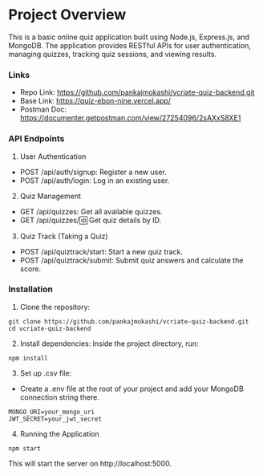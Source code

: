 # Project Overview
This is a basic online quiz application built using Node.js, Express.js, and MongoDB. The application provides RESTful APIs for user authentication, managing quizzes, tracking quiz sessions, and viewing results.

### Links
- Repo Link: https://github.com/pankajmokashi/vcriate-quiz-backend.git
- Base Link: https://quiz-ebon-nine.vercel.app/
- Postman Doc: https://documenter.getpostman.com/view/27254096/2sAXxS8XE1

### API Endpoints
1. User Authentication
 - POST /api/auth/signup: Register a new user.
 - POST /api/auth/login: Log in an existing user.

2. Quiz Management
 - GET /api/quizzes: Get all available quizzes.
 - GET /api/quizzes/:id: Get quiz details by ID.

3. Quiz Track (Taking a Quiz)
 - POST /api/quiztrack/start: Start a new quiz track.
 - POST /api/quiztrack/submit: Submit quiz answers and calculate the score.

### Installation
1. Clone the repository:
```
git clone https://github.com/pankajmokashi/vcriate-quiz-backend.git
cd vcriate-quiz-backend
```

2. Install dependencies: Inside the project directory, run:
```
npm install
```

3. Set up .csv file:
- Create a .env file at the root of your project and add your MongoDB connection string there.
```.env
MONGO_URI=your_mongo_uri
JWT_SECRET=your_jwt_secret
```

4. Running the Application
```
npm start
```
This will start the server on http://localhost:5000.
